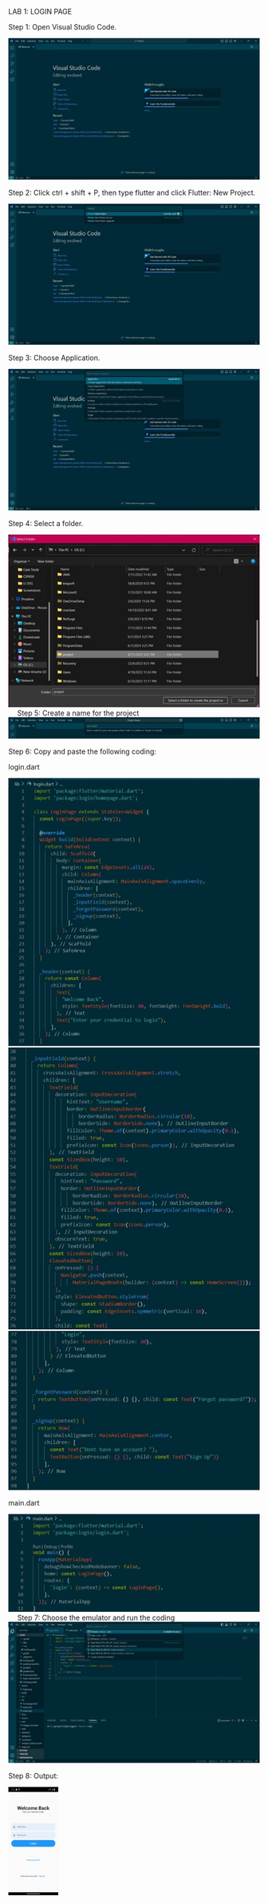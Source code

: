 LAB 1: LOGIN PAGE

Step 1: Open Visual Studio Code. 

<img src="https://github.com/addff/2310-ICT602/blob/c777ad9891d5fa2c5839798473a5b62e3075632e/M3CS2666A/Team%206%20-%20Aikani/Lab%20Work%202/lab2%20-%201.jpg" alt="image" width="auto" height="auto">

Step 2: Click ctrl + shift + P, then type flutter and click Flutter: New Project. 

<img src="https://github.com/addff/2310-ICT602/blob/c777ad9891d5fa2c5839798473a5b62e3075632e/M3CS2666A/Team%206%20-%20Aikani/Lab%20Work%202/lab2%20-%202.jpg" alt="image" width="auto" height="auto">

Step 3: Choose Application.

<img src="https://github.com/addff/2310-ICT602/blob/c777ad9891d5fa2c5839798473a5b62e3075632e/M3CS2666A/Team%206%20-%20Aikani/Lab%20Work%202/lab2%20-%203.jpg" alt="image" width="auto" height="auto">

Step 4: Select a folder. 

<img src="https://github.com/addff/2310-ICT602/blob/c777ad9891d5fa2c5839798473a5b62e3075632e/M3CS2666A/Team%206%20-%20Aikani/Lab%20Work%202/lab2%20-%204.jpg" alt="image" width="auto" height="auto">
 
Step 5: Create a name for the project

<img src="https://github.com/addff/2310-ICT602/blob/c777ad9891d5fa2c5839798473a5b62e3075632e/M3CS2666A/Team%206%20-%20Aikani/Lab%20Work%202/lab2%20-%205.jpg" alt="image" width="auto" height="auto">

Step 6: Copy and paste the following coding: 

login.dart

<img src="https://github.com/addff/2310-ICT602/blob/c777ad9891d5fa2c5839798473a5b62e3075632e/M3CS2666A/Team%206%20-%20Aikani/Lab%20Work%202/lab2%20-%206.jpg" alt="image" width="auto" height="auto">

<img src="https://github.com/addff/2310-ICT602/blob/c777ad9891d5fa2c5839798473a5b62e3075632e/M3CS2666A/Team%206%20-%20Aikani/Lab%20Work%202/lab2%20-%207.jpg" alt="image" width="auto" height="auto">

<img src="https://github.com/addff/2310-ICT602/blob/c777ad9891d5fa2c5839798473a5b62e3075632e/M3CS2666A/Team%206%20-%20Aikani/Lab%20Work%202/lab2%20-%208.jpg" alt="image" width="auto" height="auto">

main.dart

<img src="https://github.com/addff/2310-ICT602/blob/c777ad9891d5fa2c5839798473a5b62e3075632e/M3CS2666A/Team%206%20-%20Aikani/Lab%20Work%202/lab2%20-%209.jpg" alt="image" width="auto" height="auto">
 
Step 7: Choose the emulator and run the coding

<img src="https://github.com/addff/2310-ICT602/blob/261f972f07abd1244fdd5e5f4b446d1df99ba2c9/M3CS2666A/Team%206%20-%20Aikani/Lab%20Work%202/lab2%20-%2010.jpg" alt="image" width="auto" height="auto">

Step 8: Output: 

<img src="https://github.com/addff/2310-ICT602/blob/fd113ea833129c5c2a657e6df58e85210c3cdfd2/M3CS2666A/Team%206%20-%20Aikani/Lab%20Work%202/login%20page.png" alt="image" width="100" height="auto">

